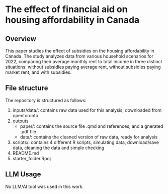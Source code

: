 # The effect of financial aid on housing affordability in Canada

## Overview
This paper studies the effect of subsidies on the housing affordability in Canada. The study analyzes data from various household scenarios for 2022, comparing their average monthly rent to total income in three distinct situations: without subsidies paying average rent, without subsidies paying market rent, and with subsidies.

## File structure 
The repository is structured as follows:
1. inputs/data/: contains raw data used for this analysis, downloaded from opentoronto
2. outputs
    - paper/: contains the source file .qmd and references, and a gnerated .pdf file
    - data/: contains the cleaned version of raw data, ready for analysis
3. scripts/: contains 4 different R scripts, simulating data, download/save data, cleaning the data and simple checking
4. README.md
5. starter_folder.Rpoj


## LLM Usage 
No LLM/AI tool was used in this work.
